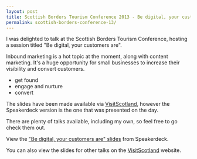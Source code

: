 ```yaml
---
layout: post
title: Scottish Borders Tourism Conference 2013 - Be digital, your customers are
permalink: scottish-borders-conference-13/
---
```

I was delighted to talk at the Scottish Borders Tourism Conference, hosting a session titled "Be digital, your customers are".

Inbound marketing is a hot topic at the moment, along with content marketing. It's a huge opportunity for small businesses to increase their visibility and convert customers. 

- get found
- engage and nurture 
- convert

The slides have been made available via [VisitScotland](http://www.visitscotland.com), however the Speakerdeck version is the one that was presented on the day.

There are plenty of talks available, including my own, so feel free to go check them out.

View the ["Be digital, your customers are" slides](http://www.visitscotland.org/pdf/BeDigital.pdf) from Speakerdeck.

You can also view the slides for other talks on the [VisitScotland](http://www.visitscotland.org/business_support/events_and_training/presentation_listing.aspx) website. 
